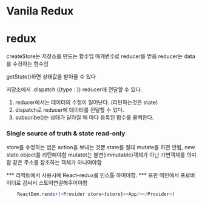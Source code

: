 # Vanila Redux

# redux 
createStore는 저장소를 만드는 함수임
매개변수로 reducer를 받음
reducer는 data를 수정하는 함수임

getState()하면 상태값을  받아올 수 있다

저장소에서 .dispatch ({type : }) reducer에 전달할 수 있다.


1. reducer에서는 데이터의 수정이 일어난다. (리턴하는것은 state)
2. dispatch로 reducer에 데이터를 전달할 수 있다.
3. subscribe()는 상태가 달라질 때 마다 등록된 함수를 콜백한다.


### Single source of truth & state read-only

store를 수정하는 법은 action을 보내는 것뿐
state를 절대 mutate를 하면 안됨, new state object를 리턴해야함
mutatet는 불변(immutable)객체가 아닌 가변객체를 의미함
같은 주소를 참조하는 객체가 아니여야함

*** 리액트에서 사용시에 React-redux를 인스톨 하여야함. ***
또한 메인에서
프로바이더로 감싸서 스토어연결해주어야함
```js
    ReactDom.render(<Provider store={store}><App/></Provider>)
```